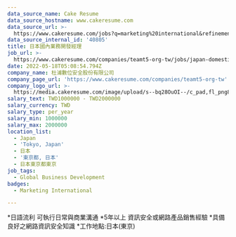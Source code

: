 ```yaml
---
data_source_name: Cake Resume
data_source_hostname: www.cakeresume.com
data_source_url: >-
  https://www.cakeresume.com/jobs?q=marketing%20international&refinementList%5Blang_name%5D%5B0%5D=English&refinementList%5Bsalary_type%5D=per_year&range%5Bsalary_range%5D%5Bmin%5D=1000000
data_source_internal_id: '40805'
title: 日本國內業務開發經理
job_url: >-
  https://www.cakeresume.com/companies/teamt5-org-tw/jobs/japan-domestic-business-development-manager
date: 2022-05-18T05:08:54.794Z
company_name: 杜浦數位安全股份有限公司
company_page_url: 'https://www.cakeresume.com/companies/teamt5-org-tw'
company_logo_url: >-
  https://media.cakeresume.com/image/upload/s--bq28OuOI--/c_pad,fl_png8,h_200,w_200/v1634284230/sncnupc4f0di3ftnbf2v.png
salary_text: TWD1000000 - TWD2000000
salary_currency: TWD
salary_type: per_year
salary_min: 1000000
salary_max: 2000000
location_list:
  - Japan
  - 'Tokyo, Japan'
  - 日本
  - '東京都, 日本'
  - 日本東京都東京
job_tags:
  - Global Business Development
badges:
  - Marketing International

---
```


*日語流利 可執行日常與商業溝通 *5年以上 資訊安全或網路產品銷售經驗 *具備良好之網路資訊安全知識 *工作地點:日本(東京)